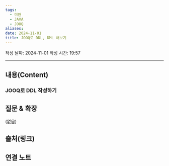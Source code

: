 ```yaml
---
tags:
  - 미완
  - JAVA
  - JOOQ
aliases: 
date: 2024-11-01
title: JOOQ로 DDL, DML 해보기
---
```

작성 날짜: 2024-11-01
작성 시간: 19:57


----
## 내용(Content)

### JOOQ로 DDL 작성하기




## 질문 & 확장

(없음)

## 출처(링크)


## 연결 노트










